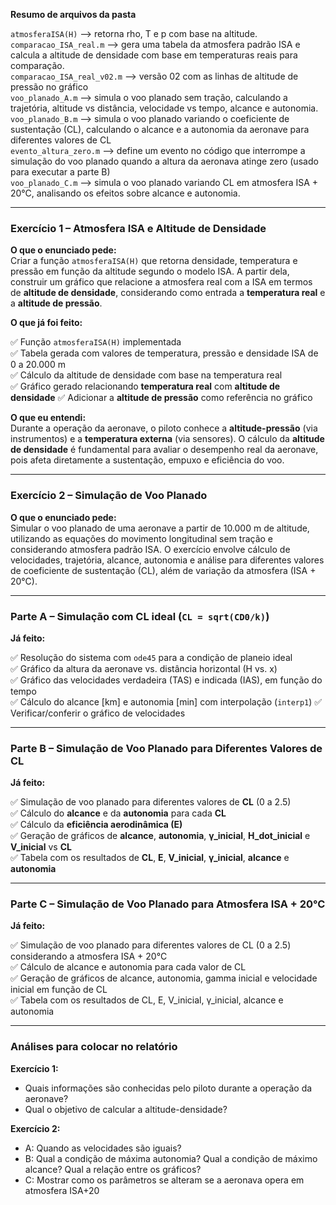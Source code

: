 **Resumo de arquivos da pasta**

`atmosferaISA(H)` —> retorna rho, T e p com base na altitude.  
`comparacao_ISA_real.m` —> gera uma tabela da atmosfera padrão ISA e calcula a altitude de densidade com base em temperaturas reais para comparação.  
`comparacao_ISA_real_v02.m` —> versão 02 com as linhas de altitude de pressão no gráfico  
`voo_planado_A.m`  —> simula o voo planado sem tração, calculando a trajetória, altitude vs distância, velocidade vs tempo, alcance e autonomia.  
`voo_planado_B.m`  —> simula o voo planado variando o coeficiente de sustentação (CL), calculando o alcance e a autonomia da aeronave para diferentes valores de CL  
`evento_altura_zero.m`   —> define um evento no código que interrompe a simulação do voo planado quando a altura da aeronava atinge zero (usado para executar a parte B)  
`voo_planado_C.m`  —>  simula o voo planado variando CL em atmosfera ISA + 20°C, analisando os efeitos sobre alcance e autonomia.  

---

### Exercício 1 – Atmosfera ISA e Altitude de Densidade

**O que o enunciado pede:**  
Criar a função `atmosferaISA(H)` que retorna densidade, temperatura e pressão em função da altitude segundo o modelo ISA. A partir dela, construir um gráfico que relacione a atmosfera real com a ISA em termos de **altitude de densidade**, considerando como entrada a **temperatura real** e a **altitude de pressão**.

**O que já foi feito:**  

✅ Função `atmosferaISA(H)` implementada  
✅ Tabela gerada com valores de temperatura, pressão e densidade ISA de 0 a 20.000 m  
✅ Cálculo da altitude de densidade com base na temperatura real  
✅ Gráfico gerado relacionando **temperatura real** com **altitude de densidade**
✅ Adicionar a **altitude de pressão** como referência no gráfico

**O que eu entendi:**  
Durante a operação da aeronave, o piloto conhece a **altitude-pressão** (via instrumentos) e a **temperatura externa** (via sensores). O cálculo da **altitude de densidade** é fundamental para avaliar o desempenho real da aeronave, pois afeta diretamente a sustentação, empuxo e eficiência do voo.

--- 

### Exercício 2 – Simulação de Voo Planado

**O que o enunciado pede:**  
Simular o voo planado de uma aeronave a partir de 10.000 m de altitude, utilizando as equações do movimento longitudinal sem tração e considerando atmosfera padrão ISA. O exercício envolve cálculo de velocidades, trajetória, alcance, autonomia e análise para diferentes valores de coeficiente de sustentação (CL), além de variação da atmosfera (ISA + 20°C).

---

### Parte A – Simulação com CL ideal (`CL = sqrt(CD0/k)`)

**Já feito:**

✅ Resolução do sistema com `ode45` para a condição de planeio ideal  
✅ Gráfico da altura da aeronave vs. distância horizontal (H vs. x)  
✅ Gráfico das velocidades verdadeira (TAS) e indicada (IAS), em função do tempo  
✅ Cálculo do alcance [km] e autonomia [min] com interpolação (`interp1`)
✅ Verificar/conferir o gráfico de velocidades 

---

### Parte B – Simulação de Voo Planado para Diferentes Valores de CL

**Já feito:**

✅ Simulação de voo planado para diferentes valores de **CL** (0 a 2.5)  
✅ Cálculo do **alcance** e da **autonomia** para cada **CL**  
✅ Cálculo da **eficiência aerodinâmica (E)**  
✅ Geração de gráficos de **alcance**, **autonomia**, **γ_inicial**, **H_dot_inicial** e **V_inicial** vs **CL**  
✅ Tabela com os resultados de **CL**, **E**, **V_inicial**, **γ_inicial**, **alcance** e **autonomia**

---

### Parte C – Simulação de Voo Planado para Atmosfera ISA + 20°C

**Já feito:**

✅ Simulação de voo planado para diferentes valores de CL (0 a 2.5) considerando a atmosfera ISA + 20°C  
✅ Cálculo de alcance e autonomia para cada valor de CL  
✅ Geração de gráficos de alcance, autonomia, gamma inicial e velocidade inicial em função de CL  
✅ Tabela com os resultados de CL, E, V_inicial, γ_inicial, alcance e autonomia


---

### Análises para colocar no relatório

**Exercício 1:**  
- Quais informações são conhecidas pelo piloto durante a operação da aeronave?
- Qual o objetivo de calcular a altitude-densidade?

**Exercício 2:**  
- A: Quando as velocidades são iguais?
- B: Qual a condição de máxima autonomia? Qual a condição de máximo alcance? Qual a relação entre os gráficos?
- C: Mostrar como os parâmetros se alteram se a aeronava opera em atmosfera ISA+20
